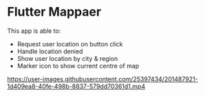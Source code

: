 # Flutter Mappaer

This app is able to:

- Request user location on button click
- Handle location denied
- Show user location by city & region
- Marker icon to show current centre of map

https://user-images.githubusercontent.com/25397434/201487921-1d409ea8-40fe-498b-8837-579dd70361d1.mp4